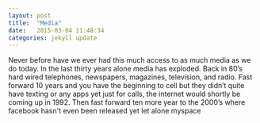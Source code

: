 ```yaml
---
layout: post
title:  "Media"
date:   2015-03-04 11:48:34
categories: jekyll update
---
```


Never before have we ever had this much access to as much media as we do today. In the last thirty years alone media has exploded. Back in 80’s hard wired telephones, newspapers, magazines, television, and radio. Fast forward 10 years and you have the beginning to cell but they didn’t quite have texting or any apps yet just for calls, the internet would shortly be coming up in 1992. Then fast forward ten more year to the 2000’s where facebook hasn't even been released yet let alone myspace
